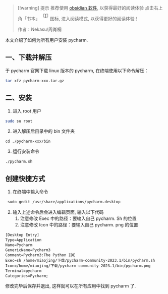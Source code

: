 
>[!warning] 提示
>推荐使用 [obsidian 软件](https://obsidian.md/), 以获得最好的阅读体验
>点击右上角「书本」![](https://raw.githubusercontent.com/Nekasu/Blog_pics/main/20240910163022.png)图标, 进入阅读模式, 以获得更好的阅读体验！
>
>作者：Nekasu/周肖桐

本文介绍了如何为所有用户安装 pycharm.

## 一、下载并解压

于 pycharm 官网下载 linux 版本的 pycharm, 在终端使用以下命令解压：

```bash
tar xfz pycharm-xxx.tar.gz
```

## 二、安装

1. 进入 root 用户

```bash
sudo su root
```

2. 进入解压后目录中的 bin 文件夹

```
cd ./pycharm-xxx/bin
```

3. 运行安装命令

```bash
./pycharm.sh
```

## 创建快捷方式

1. 在终端中输入命令

```bash
​ sudo gedit /usr/share/applications/pycharm.desktop
```

2. 输入上述命令后会进入编辑页面, 输入以下代码
	1. 注意修改 Exec 中的路径：要输入自己 pycharm. Sh 的位置
	2. 注意修改 Icon 中的路径：要输入自己 pycharm. png 的位置

```
[Desktop Entry]
Type=Application
Name=Pycharm
GenericName=Pycharm3
Comment=Pycharm3:The Python IDE
Exec=sh /home/miaojing/下载/pycharm-community-2023.1/bin/pycharm.sh
Icon=/home/miaojing/下载/pycharm-community-2023.1/bin/pycharm.png
Terminal=pycharm
Categories=Pycharm;
```

修改完毕后保存并退出, 这样就可以在所有应用中找到 pycharm 了.
